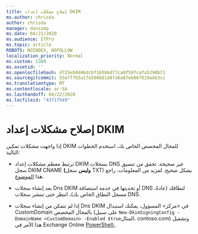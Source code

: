 ```yaml
---
title: إصلاح مشكلات إعداد DKIM
ms.author: chrisda
author: chrisda
manager: dansimp
ms.date: 04/21/2020
ms.audience: ITPro
ms.topic: article
ROBOTS: NOINDEX, NOFOLLOW
localization_priority: Normal
ms.custom: 1389
ms.assetid: ''
ms.openlocfilehash: d725eb0d46dcbf1b5b6d77ca9f59fcafa5298bf1
ms.sourcegitcommit: 55eff703a17e500681d8fa6a87eb067019ade3cc
ms.translationtype: MT
ms.contentlocale: ar-SA
ms.lasthandoff: 04/22/2020
ms.locfileid: "43717549"
---
```

# <a name="fix-dkim-setup-issues"></a>إصلاح مشكلات إعداد DKIM

إذا واجهت مشكلات تمكين DKIM للمجال المخصص الخاص بك، استخدم الخطوات التالية:

- ترتبط معظم مشكلات إعداد DKIM بسجلات DNS غير صحيحة. تحقق من تنسيق سجل DKIM CNAME **(وليس** سجل TXT) بشكل صحيح. لمزيد من المعلومات، راجع هذا [الموضوع](https://docs.microsoft.com/office365/SecurityCompliance/use-dkim-to-validate-outbound-email#what-you-need-to-do-to-manually-set-up-dkim-in-office-365).

- بعد إنشاء سجلات Dns DKIM أو تحديثها في خدمة استضافة DNS لنطاقك (عادةً، مسجل النطاق الخاص بك)، انتظر حتى تنتشر سجلات DNS.

- إذا لم تتمكن من إنشاء سجلات Dns DKIM في \<مركز\> المسؤول، يمكنك استبدال CustomDomain بالمجال المخصص (على سبيل `New-DkimSigningConfig -DomainName <CustomDomain> -Enabled $true`المثال، contoso.com) وتشغيل هذا الأمر في Exchange Online [PowerShell:](https://docs.microsoft.com/powershell/exchange/exchange-online/connect-to-exchange-online-powershell/connect-to-exchange-online-powershell).
